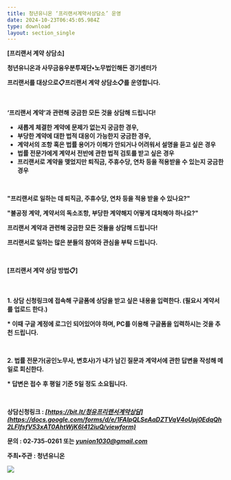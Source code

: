 ```yaml
---
title: 청년유니온 ‘프리랜서계약서상담소’ 운영
date: 2024-10-23T06:45:05.984Z
type: download
layout: section_single
---
```

<!--StartFragment-->

**\[프리랜서 계약 상담소]**

**청년유니온과 사무금융우분투재단•노무법인해든 경기센터가**

**프리랜서를 대상으로📋프리랜서 계약 상담소📋를 운영합니다.**

**​**

**‘프리랜서 계약’과 관련해 궁금한 모든 것을 상담해 드립니다!**

* **새롭게 체결한 계약에 문제가 없는지 궁금한 경우,**
* **부당한 계약에 대한 법적 대응이 가능한지 궁금한 경우,**
* **계약서의 조항 혹은 법률 용어가 이해가 안되거나 어려워서 설명을 듣고 싶은 경우**
* **법률 전문가에게 계약서 전반에 관한 법적 검토를 받고 싶은 경우**
* **프리랜서로 계약을 맺었지만 퇴직금, 주휴수당, 연차 등을 적용받을 수 있는지 궁금한 경우**

**​**

**"프리랜서로 일하는 데 퇴직금, 주휴수당, 연차 등을 적용 받을 수 있나요?"**

**"불공정 계약, 계약서의 독소조항, 부당한 계약해지 어떻게 대처해야 하나요?"**

**프리랜서 계약과 관련해 궁금한 모든 것들을 상담해 드립니다!**

**프리랜서로 일하는 많은 분들의 참여와 관심을 부탁 드립니다.**

**​**

**\[프리랜서 계약 상담 방법📋]**

**​**

**1. 상담 신청링크에 접속해 구글폼에 상담을 받고 싶은 내용을 입력한다. (필요시 계약서를 업로드 한다.)**

**\* 이때 구글 계정에 로그인 되어있어야 하며, PC를 이용해 구글폼을 입력하시는 것을 추천 드립니다.**

**​**

**2. 법률 전문가(공인노무사, 변호사)가 내가 남긴 질문과 계약서에 관한 답변을 작성해 메일로 회신한다.**

**\* 답변은 접수 후 평일 기준 5일 정도 소요됩니다.**

**​**

**상담신청링크 : *[https://bit.lt/청유프리랜서계약상담](https://docs.google.com/forms/d/e/1FAIpQLSeAaDZTVqV4oUpj0EdqQh2LFIfsfV53xAT0AhtWjK6I412iuQ/viewform)***

**문의 : 02-735-0261 또는 *[yunion1030@gmail.com](mailto:yunion1030@gmail.com)***

**주최•주관 : 청년유니온**

<!--EndFragment-->

![](/uploads/20240909_청유_프리랜서_상담_웹포스터.jpg)